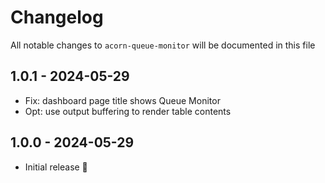 # Changelog

All notable changes to `acorn-queue-monitor` will be documented in this file

## 1.0.1 - 2024-05-29

- Fix: dashboard page title shows Queue Monitor
- Opt: use output buffering to render table contents

## 1.0.0 - 2024-05-29

- Initial release 🚀

